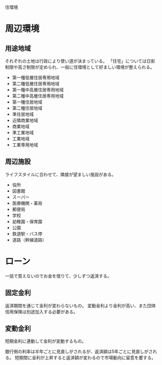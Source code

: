住環境

# 周辺環境

## 用途地域

それぞれの土地は行政により使い道が決まっている。
「住宅」については日影制限や高さ制限が定められ、一般に住環境として好ましい環境が整えられる。

* 第一種低層住居専用地域
* 第二種低層住居専用地域
* 第一種中高層住居専用地域
* 第二種中高層住居専用地域
* 第一種住居地域
* 第二種住居地域
* 準住居地域
* 近隣商業地域
* 商業地域
* 準工業地域
* 工業地域
* 工業専用地域

## 周辺施設

ライフスタイルに合わせて、隣接が望ましい施設がある。

* 役所
* 図書館
* スーパー
* 医療機関・薬局
* 郵便局
* 学校
* 幼稚園・保育園
* 公園
* 鉄道駅・バス停
* 道路（幹線道路）

# ローン

一括で買えないのでお金を借りて、少しずつ返済する。

## 固定金利

返済期間を通じて金利が変わらないもの。
変動金利より金利が高い、また団体信用保険は別途加入する必要がある。

## 変動金利

短期金利に連動して金利が変動するもの。

銀行側の利率は半年ごとに見直しがされるが、返済額は5年ごとに見直しがされる。
短期間に金利が上昇すると返済額が変わるので市場動向に留意を要する。

